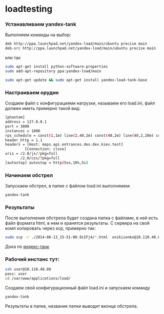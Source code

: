 loadtesting
===========


### Устанавливаем yandex-tank

Выполняем команды на выбор:
```bash
deb http://ppa.launchpad.net/yandex-load/main/ubuntu precise main
deb-src http://ppa.launchpad.net/yandex-load/main/ubuntu precise main
```

или так

```bash
sudo apt-get install python-software-properties
sudo add-apt-repository ppa:yandex-load/main

sudo apt-get update && sudo apt-get install yandex-load-tank-base
```
### Настраиваем орудие

Создаем файл с конфигурациями нагрузки, называем его load.ini, файл должен иметь примерно такой вид:

```bash
[phantom]
address = 127.0.0.1
port = 3000
instances = 1000
rps_schedule = const(1,1m) line(2,40,2m) const(40,2m) line(40,2,20m) const(1,1m)
header_http = 1.1
headers = [Host: maps.api.entrances.des.dev.kiev.test]
         [Connection: close]
uris = /2.0/js/?pkg=full
       /2.0/css/?pkg=full
[autostop] autostop = http(5xx,10%,5s)
```
### Начинаем обстрел

Запускаем обстрел, в папке с файлом load.ini выполнямем:
```bash 
yandex-tank
```

### Результаты

После выполнения обстрела будет создана папка с файлами, в ней есть файл формата html, в нем и хранятся результаты.
С сервера на свой комп копировать через scp, примерно так:
```bash
sudo scp -r ./2014-06-13_15-51-00.9zIFj4/*.html  onikiienko@10.110.40.87:~/Projects/
```

Дока по [яндекс-танк](https://yandextank.readthedocs.org/en/latest/tutorial.html)

### Рабочий инстанс тут:
```bash
ssh user@10.110.40.88
pass: user
cd /var/www/applications/load/
```
Создаем свой конфигурационный файл load.ini и запускаем команду
```bash 
yandex-tank
```
Результаты в папке, название папки выводит вконце обстрела.
